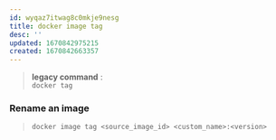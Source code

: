 ```yaml
---
id: wyqaz7itwag8c0mkje9nesg
title: docker image tag
desc: ''
updated: 1670842975215
created: 1670842663357
---
```


> **legacy command** :  
> `docker tag`

### Rename an image

> `docker image tag <source_image_id> <custom_name>:<version>`
